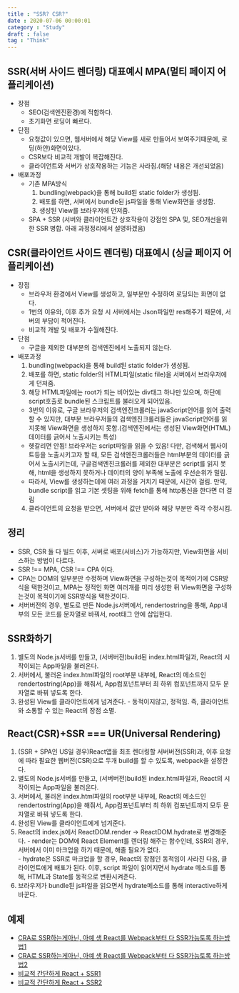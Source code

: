 ```yaml
---
title : "SSR? CSR?"
date : 2020-07-06 00:00:01
category : "Study"
draft : false
tag : "Think"
--- 
```

## SSR(서버 사이드 렌더링) 대표예시 MPA(멀티 페이지 어플리케이션)  
  * 장점
    + SEO(검색엔진환경)에 적합하다.  
    + 초기화면 로딩이 빠르다.  
  * 단점
    + 요청값이 있으면, 웹서버에서 해당 View를 새로 만들어서 보여주기때문에, 로딩(하얀)화면이있다.  
    + CSR보다 비교적 개발이 복잡해진다.  
    + 클라이언트와 서버가 상호작용하는 기능은 사라짐.(해당 내용은 개선되었음)  
  * 배포과정  
    - 기존 MPA방식  
      1. bundling(webpack)을 통해 build된 static folder가 생성됨.  
      2. 배포를 하면, 서버에서 bundle된 js파일을 통해 View화면을 생성함.  
      3. 생성된 View를 브라우저에 던져줌.  
    - SPA + SSR (서버와 클라이언트간 상호작용이 강점인 SPA 및, SEO개선을위한 SSR 병합. 아래 과정정리에서 설명하겠음)

## CSR(클라이언트 사이드 렌더링) 대표예시 (싱글 페이지 어플리케이션)
  * 장점  
    + 브라우저 환경에서 View를 생성하고, 일부분만 수정하여 로딩되는 화면이 없다.  
    + 1번의 이유와, 이후 추가 요청 시 서버에서는 Json파일만 res해주기 때문에, 서버의 부담이 적어진다.  
    + 비교적 개발 및 배포가 수월해진다.  
  * 단점  
    + 구글을 제외한 대부분의 검색엔진에서 노출되지 않는다.  
  * 배포과정  
    1. bundling(webpack)을 통해 build된 static folder가 생성됨.  
    2. 배포를 하면, static folder의 HTML파일(static file)을 서버에서 브라우저에게 던져줌.  
    3. 해당 HTML파일에는 root가 되는 비어있는 div태그 하나만 있으며, 하단에 script호출로 bundle된 스크립트를 불러오게 되어있음.  
      - 3번의 이유로, 구글 브라우저의 검색엔진크롤러는 javaScript언어를 읽어 출력할 수 있지만, 대부분 브라우저들의 검색엔진크롤러들은 javaScript언어를 읽지못해 View화면을 생성하지 못함.(검색엔진에서는 생성된 View화면(HTML)데이터를 긁어서 노출시키는 특성)  
      - 헷갈리면 안됨! 브라우저는 script파일을 읽을 수 있음! 다만, 검색해서 웹사이트등을 노출시키고자 할 때, 모든 검색엔진크롤러들은 html부분의 데이터를 긁어서 노출시키는데, 구글검색엔진크롤러를 제외한 대부분은 script를 읽지 못해, html을 생성하지 못하거나 데이터의 양이 부족해 노출에 우선순위가 밀림.
      - 따라서, View를 생성하는데에 여러 과정을 거치기 때문에, 시간이 걸림. 만약, bundle script를 읽고 기본 셋팅을 위해 fetch를 통해 http통신을 한다면 더 걸림  
    4. 클라이언트의 요청을 받으면, 서버에서 값만 받아와 해당 부분만 즉각 수정시킴. 

## 정리  
  * SSR, CSR 둘 다 빌드 이후, 서버로 배포(서비스)가 가능하지만, View화면을 서비스하는 방법이 다르다.  
  * SSR !== MPA, CSR !== CPA 이다.  
  * CPA는 DOM의 일부분만 수정하며 View화면을 구성하는것이 목적이기에 CSR방식을 택한것이고, MPA는 정적인 화면 여러개를 미리 생성한 뒤 View화면을 구성하는것이 목적이기에 SSR방식을 택한것이다.  
  *  서버버전의 경우, 별도로 만든 Node.js서버에서, rendertostring을 통해, App내부의 모든 코드를 문자열로 바꿔서, root태그 안에 삽입한다.

## SSR화하기  
  1. 별도의 Node.js서버를 만들고, (서버버전)build된 index.html파일과, React의 시작이되는 App파일을 불러온다.  
  2. 서버에서, 불러온 index.html파일의 root부분 내부에, React의 메소드인 rendertostring(App)을 해줘서, App컴포넌트부터 최 하위 컴포넌트까지 모두 문자열로 바꿔 넣도록 한다.  
  3. 완성된 View를 클라이언트에게 넘겨준다.
    - 동적이지않고, 정적임. 즉, 클라이언트와 소통할 수 있는 React의 장점 소멸.

## React(CSR)+SSR === UR(Universal Rendering)  
  1. (SSR + SPA인 US일 경우)React앱을 최초 렌더링할 서버버전(SSR)과, 이후 요청에 따라 필요한 웹버전(CSR)으로 두개 build를 할 수 있도록, webpack을 설정한다.  
  2. 별도의 Node.js서버를 만들고, (서버버전)build된 index.html파일과, React의 시작이되는 App파일을 불러온다.  
  3. 서버에서, 불러온 index.html파일의 root부분 내부에, React의 메소드인 rendertostring(App)을 해줘서, App컴포넌트부터 최 하위 컴포넌트까지 모두 문자열로 바꿔 넣도록 한다.  
  4. 완성된 View를 클라이언트에게 넘겨준다.  
  5. React의 index.js에서 ReactDOM.render -> ReactDOM.hydrate로 변경해준다.
    - render는 DOM에 React Element를 렌더링 해주는 함수인데, SSR의 경우, 서버에서 이미 마크업을 하기 때문에, 해줄 필요가 없다.  
    - hydrate은 SSR로 마크업을 할 경우, React의 장점인 동적임이 사라진 다음, 클라이언트에게 배포가 된다. 이후, script 파일이 읽어지면서 hydrate 메소드를 통해, HTML과 State를 동적으로 변환시켜준다.
  6. 브라우저가 bundle된 js파일을 읽으면서 hydrate메소드를 통해 interactive하게 바꾼다.

## 예제  
  * [CRA로 SSR하는게아닌, 아예 생 React를 Webpack부터 다 SSR가능토록 하는방법1](https://medium.com/@minoo/)
  * [CRA로 SSR하는게아닌, 아예 생 React를 Webpack부터 다 SSR가능토록 하는방법2](next-js-%EC%B2%98%EB%9F%BC-server-side-rendering-%EA%B5%AC%ED%98%84%ED%95%98%EA%B8%B0-7608e82a0ab1)
  * [비교적 간단하게 React + SSR1](https://www.josephk.io/react-ssr-from-scratch/)
  * [비교적 간단하게 React + SSR2](https://medium.com/@donggyu9410/%EA%B0%80%EC%9E%A5-%EC%89%AC%EC%9A%B4-%EB%B0%A9%EB%B2%95%EC%9C%BC%EB%A1%9C-%EB%A6%AC%EC%95%A1%ED%8A%B8%EC%97%90%EC%84%9C-%EC%84%9C%EB%B2%84%EC%82%AC%EC%9D%B4%EB%93%9C-%EB%A0%8C%EB%8D%94%EB%A7%81-%EC%9D%B4%ED%95%B4%ED%95%98%EA%B8%B0-966702610664)

